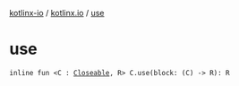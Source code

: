 [kotlinx-io](../index.md) / [kotlinx.io](index.md) / [use](./use.md)

# use

`inline fun <C : `[`Closeable`](-closeable/index.md)`, R> C.use(block: (C) -> R): R`